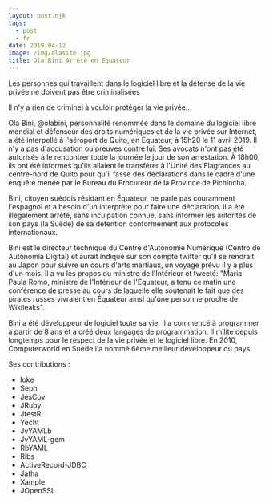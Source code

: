 ```yaml
---
layout: post.njk
tags:
  - post
  - fr
date: 2019-04-12
image: /img/olasite.jpg
title: Ola Bini Arrêté en Equateur
---
```

Les personnes qui travaillent dans le logiciel libre et la défense de la vie privée ne doivent pas être criminalisées

Il n'y a rien de criminel à vouloir protéger la vie privée..

Ola Bini, @olabini, personnalité renommée dans le domaine du logiciel libre mondial et défenseur des droits numériques et de la vie privée sur Internet, a été interpellé à l'aéroport de Quito, en Équateur, à 15h20 le 11 avril 2019. Il n'y a pas d'accusation ou preuves contre lui. Ses avocats n'ont pas été autorisés à le rencontrer toute la journée le jour de son arrestation. À 18h00, ils ont été informés qu'ils allaient le transférer à l'Unité des Flagrances au centre-nord de Quito pour qu'il fasse des déclarations dans le cadre d'une enquête menée par le Bureau du Procureur de la Province de Pichincha.

Bini, citoyen suédois résidant en Équateur, ne parle pas couramment l'espagnol et a besoin d'un interprète pour faire une déclaration. Il a été illégalement arrêté, sans inculpation connue, sans informer les autorités de son pays (la Suède) de sa détention conformément aux protocoles internationaux.

Bini est le directeur technique du Centre d'Autonomie Numérique (Centro de Autonomía Digital) et aurait indiqué sur son compte twitter qu'il se rendrait au Japon pour suivre un cours d'arts martiaux, un voyage prévu il y a plus d'un mois. Il a vu les propos du ministre de l'Intérieur et tweeté: "Maria Paula Romo, ministre de l'Intérieur de l'Équateur, a tenu ce matin une conférence de presse au cours de laquelle elle soutenait le fait que des pirates russes vivraient en Équateur ainsi qu'une personne proche de Wikileaks".

Bini a été développeur de logiciel toute sa vie. Il a commencé à programmer à partir de 8 ans et a créé deux langages de programmation. Il milite depuis longtemps pour le respect de la vie privée et le logiciel libre. En 2010, Computerworld en Suède l'a nommé 6ème meilleur développeur du pays.

Ses contributions :

 - loke
 - Seph
 - JesCov
 - JRuby
 - JtestR
 - Yecht
 - JvYAMLb
 - JvYAML-gem
 - RbYAML
 - Ribs
 - ActiveRecord-JDBC
 - Jatha
 - Xample
 - JOpenSSL

